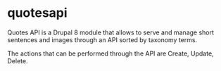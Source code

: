 # quotesapi
Quotes API is a Drupal 8 module that allows to serve and manage short sentences and images through an API sorted by taxonomy terms.

The actions that can be performed through the API are Create, Update, Delete.
